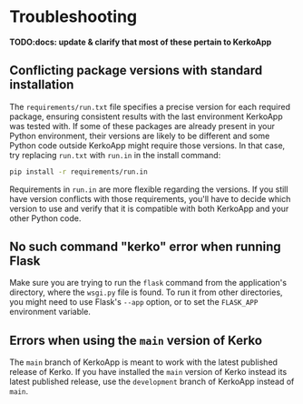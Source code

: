 # Troubleshooting

**TODO:docs: update & clarify that most of these pertain to KerkoApp**


## Conflicting package versions with standard installation

The `requirements/run.txt` file specifies a precise version for each required
package, ensuring consistent results with the last environment KerkoApp was
tested with. If some of these packages are already present in your Python
environment, their versions are likely to be different and some Python code
outside KerkoApp might require those versions. In that case, try replacing
`run.txt` with `run.in` in the install command:

```bash
pip install -r requirements/run.in
```

Requirements in `run.in` are more flexible regarding the versions. If you still
have version conflicts with those requirements, you'll have to decide which
version to use and verify that it is compatible with both KerkoApp and your
other Python code.

## No such command "kerko" error when running Flask

Make sure you are trying to run the `flask` command from the application's
directory, where the `wsgi.py` file is found. To run it from other directories,
you might need to use Flask's `--app` option, or to set the `FLASK_APP`
environment variable.

## Errors when using the `main` version of Kerko

The `main` branch of KerkoApp is meant to work with the latest published
release of Kerko. If you have installed the `main` version of Kerko instead
its latest published release, use the `development` branch of KerkoApp instead of
`main`.
